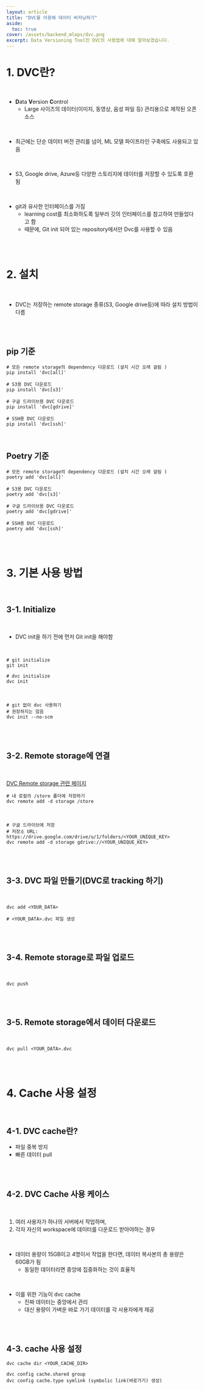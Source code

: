 ```yaml
---
layout: article
title: "DVC를 이용해 데이터 버저닝하기"
aside:
  toc: true
cover: /assets/backend_mlops/dvc.png
excerpt: Data Versioning Tool인 DVC의 사용법에 대해 알아보겠습니다. 
---
```


# 1. DVC란? 

<br>

- **D**ata **V**ersion **C**ontrol 
	- Large 사이즈의 데이터(이미지, 동영상, 음성 파일 등) 관리용으로 제작된 오픈소스 

<br>

- 최근에는 단순 데이터 버전 관리를 넘어, ML 모델 파이프라인 구축에도 사용되고 있음 

<br>

- S3, Google drive, Azure등 다양한 스토리지에 데이터를 저장할 수 있도록 호환됨 

<br>

- git과 유사한 인터페이스를 가짐 
	- learning cost를 최소화하도록 일부러 깃의 인터페이스를 참고하여 만들었다고 함 
	- 때문에, Git init 되어 있는 repository에서만 Dvc를 사용할 수 있음 

<br>

<br>

# 2. 설치 

<br>

- DVC는 저장하는 remote storage 종류(S3, Google drive등)에 따라 설치 방법이 다름 

<br>

<br>

## pip 기준

```shell 
# 모든 remote storage의 dependency 다운로드 (설치 시간 오래 걸림 )
pip install 'dvc[all]'

# S3용 DVC 다운로드 
pip install 'dvc[s3]'

# 구글 드라이브용 DVC 다운로드 
pip install 'dvc[gdrive]'

# SSH용 DVC 다운로드 
pip install 'dvc[ssh]'
```

<br>

## Poetry 기준 

```shell 
# 모든 remote storage의 dependency 다운로드 (설치 시간 오래 걸림 )
poetry add 'dvc[all]'

# S3용 DVC 다운로드 
poetry add 'dvc[s3]'

# 구글 드라이브용 DVC 다운로드 
poetry add 'dvc[gdrive]'

# SSH용 DVC 다운로드 
poetry add 'dvc[ssh]'
```

<br>

<br>

# 3. 기본 사용 방법

<br>

## 3-1. Initialize 

<br>

- DVC init을 하기 전에 먼저 Git init을 해야함 

<br>

```shell
# git initialize
git init 

# dvc initialize
dvc init 
```

<br>

```shell 
# git 없이 dvc 사용하기
# 권장하지는 않음 
dvc init --no-scm
```

<br>

<br>

## 3-2. Remote storage에 연결 

<br>

[DVC Remote storage 관련 페이지](https://dvc.org/doc/user-guide/data-management/remote-storage)

```shell 
# 내 로컬의 /store 폴더에 저장하기 
dvc remote add -d storage /store
```

<br>

```shell
# 구글 드라이브에 저장 
# 저장소 URL: https://drive.google.com/drive/u/1/folders/<YOUR_UNIQUE_KEY>
dvc remote add -d storage gdrive://<YOUR_UNIQUE_KEY>
```

<br>

<br>

## 3-3. DVC 파일 만들기(DVC로 tracking 하기)

<br>

```shell 
dvc add <YOUR_DATA>

# <YOUR_DATA>.dvc 파일 생성
```

<br>

<br>

## 3-4. Remote storage로 파일 업로드 

<br>

```shell
dvc push 
```

<br>

<br>

## 3-5. Remote storage에서 데이터 다운로드 

<br>

```shell
dvc pull <YOUR_DATA>.dvc 
```

<br>

<br>

# 4. Cache 사용 설정 

<br>

## 4-1. DVC cache란?

- 파일 중복 방지
- 빠른 데이터 pull 

<br>

<br>

## 4-2. DVC Cache 사용 케이스 

<br>

1.  여러 사용자가 하나의 서버에서 작업하며,
2. 각자 자신의 workspace에 데이터를 다운로드 받아야하는 경우 	

<br>

-  데이터 용량이 15GB이고 4명이서 작업을 한다면, 데이터 복사본의 총 용량은 60GB가 됨 
	-  동일한 데이터라면 중앙에 집중화하는 것이 효율적 

<br>

- 이를 위한 기능이 dvc cache 
	- 진짜 데이터는 중앙에서 관리
	- 대신 용량이 가벼운 바로 가기 데이터를 각 사용자에게 제공 

<br>

<br>

## 4-3. cache 사용 설정 

```shell
dvc cache dir <YOUR_CACHE_DIR>

dvc config cache.shared group
dvc config cache.type symlink (symbolic link(바로가기) 생성)
```

<br>

<br>
